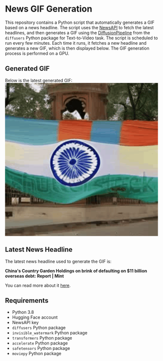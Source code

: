# News GIF Generation
This repository contains a Python script that automatically generates a GIF based on a news headline. The script uses the [NewsAPI](https://newsapi.org/) to fetch the latest headlines, and then generates a GIF using the [DiffusionPipeline](https://github.com/huggingface/diffusers) from the `diffusers` Python package for Text-to-Video task.
The script is scheduled to run every few minutes. Each time it runs, it fetches a new headline and generates a new GIF, which is then displayed below. The GIF generation process is performed on a GPU.

## Generated GIF
Below is the latest generated GIF:
![Generated GIF](output.gif?raw=true&v=1697721086)

## Latest News Headline
The latest news headline used to generate the GIF is:

**China's Country Garden Holdings on brink of defaulting on $11 billion overseas debt: Report | Mint**

You can read more about it [here](https://www.livemint.com/news/world/chinas-country-garden-holdings-on-brink-of-defaulting-on-11-billion-overseas-debt-report-11697591918289.html).

## Requirements
- Python 3.8
- Hugging Face account
- NewsAPI key
- `diffusers` Python package
- `invisible_watermark` Python package
- `transformers` Python package
- `accelerate` Python package
- `safetensors` Python package
- `moviepy` Python package
